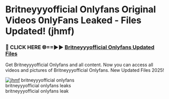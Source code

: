 # Britneyyyofficial Onlyfans Original Videos 0nlyFans Leaked - Files Updated! (jhmf)

<h3>🔴 CLICK HERE 🌐==►► <a href="https://tinyurl.com/ms9xzufz" rel="nofollow">Britneyyyofficial Onlyfans Updated Files</a></h3>

Get Britneyyyofficial Onlyfans and all content. Now you can access all videos and pictures of Britneyyyofficial Onlyfans. New Updated Files 2025!

[![jhmf](https://i.imgur.com/ppqm5kG.gif)](https://tinyurl.com/ms9xzufz)
britneyyyofficial onlyfans<br>
britneyyyofficial onlyfans leaks<br>
britneyyyofficial onlyfans leak